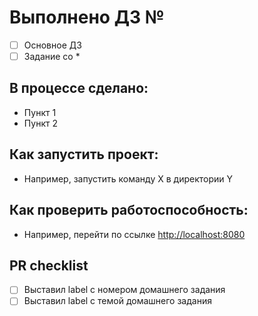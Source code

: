 # Выполнено ДЗ №

- [ ] Основное ДЗ
- [ ] Задание со *

## В процессе сделано:

- Пункт 1
- Пункт 2

## Как запустить проект:

- Например, запустить команду X в директории Y

## Как проверить работоспособность:

- Например, перейти по ссылке <http://localhost:8080>

## PR checklist

- [ ] Выставил label с номером домашнего задания
- [ ] Выставил label с темой домашнего задания
